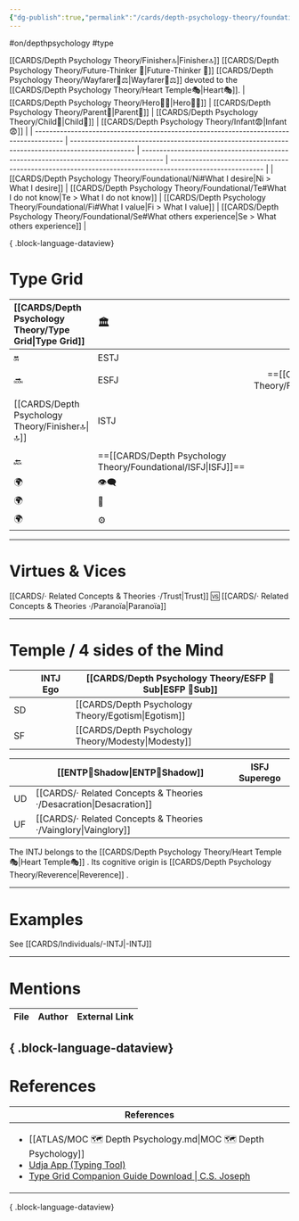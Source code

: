 ```yaml
---
{"dg-publish":true,"permalink":"/cards/depth-psychology-theory/foundational/intj/","created":"2023-01-05T15:33:06.152+01:00","updated":"2023-05-03T19:15:29.694+02:00"}
---
```


#on/depthpsychology  #type 

[[CARDS/Depth Psychology Theory/Finisher🔝\|Finisher🔝]] [[CARDS/Depth Psychology Theory/Future-Thinker 🔮\|Future-Thinker 🔮]] [[CARDS/Depth Psychology Theory/Wayfarer🌠⚖️\|Wayfarer🌠⚖️]] devoted to the [[CARDS/Depth Psychology Theory/Heart Temple🎭\|Heart🎭]]. 
| [[CARDS/Depth Psychology Theory/Hero🦸‍♂️\|Hero🦸‍♂️]]                                                                          | [[CARDS/Depth Psychology Theory/Parent🤨\|Parent🤨]]                                                                                     | [[CARDS/Depth Psychology Theory/Child👼\|Child👼]]                                                                          | [[CARDS/Depth Psychology Theory/Infant😨\|Infant😨]]                                                                                             |
| -------------------------------------------------------------------------------------- | ------------------------------------------------------------------------------------------------ | ------------------------------------------------------------------------------------ | -------------------------------------------------------------------------------------------------------- |
| [[CARDS/Depth Psychology Theory/Foundational/Ni#What I desire\|Ni > What I desire]] | [[CARDS/Depth Psychology Theory/Foundational/Te#What I do not know\|Te > What I do not know]] | [[CARDS/Depth Psychology Theory/Foundational/Fi#What I value\|Fi > What I value]] | [[CARDS/Depth Psychology Theory/Foundational/Se#What others experience\|Se > What others experience]] |

{ .block-language-dataview}
# Type Grid 
| [[CARDS/Depth Psychology Theory/Type Grid\|Type Grid]]         | <font size="4"> 🏛️</font> | <font size="4"> 🧰</font> | <font size="4"> [[CARDS/Depth Psychology Theory/Future-Thinker 🔮\|🔮]]</font> | <font size="4"> 🦄</font> | 💬 |💬| 💬 |
|:--------------------- |:------------------------- |:-------------------------:|:------------------------------------------------ |:------------------------- |:--------------------------- |:--------------------------- |:--------------------------- |
| 🔛                    | ESTJ                      |           ESTP            | ENTJ                                             | ENFJ                      | ➡️                          | 👋                          | 🏆                          |
| 🔜                    | ESFJ                      |       ==[[CARDS/Depth Psychology Theory/Foundational/ESFP\|ESFP]]==        | ==[[CARDS/Depth Psychology Theory/Foundational/ENTP\|ENTP]]==                                     | ENFP                      | ↪️                          | 👋                          | 🏃‍♂️                       |
| [[CARDS/Depth Psychology Theory/Finisher🔝\|🔝]]    | ISTJ                      |           ISTP            | ==[[CARDS/Depth Psychology Theory/Foundational/INTJ\|INTJ]]==                                     | INFJ                      | [[CARDS/Depth Psychology Theory/Direct➡️\|➡️]]            | [[CARDS/Depth Psychology Theory/Responding🧘‍♂️\|🧘‍♂️]]  | [[CARDS/Depth Psychology Theory/Progression🏃\|🚧]]       |
| 🔙                    | ==[[CARDS/Depth Psychology Theory/Foundational/ISFJ\|ISFJ]]==              |           ISFP            | INTP                                             | INFP                      | ↪️                          | 🧘‍♂️                       | 🏆                          |
|🌍 | 👁️‍🗨️                     |           👁️‍🗨️           | 🧲                                               | 🧲                        |                             |                             |                             |
| 🌍 | 🐜                        |            🦊             | 🦊                                               | 🐜                        |                             |                             |                             |
|🌍| ⚙️                        |            👀             | ⚙️                                               | 👀                        |                             |                             |                             |

---
# Virtues & Vices
[[CARDS/· Related Concepts & Theories ·/Trust\|Trust]] 🆚 [[CARDS/· Related Concepts & Theories ·/Paranoïa\|Paranoïa]] 

---
# Temple / 4 sides of the Mind
|  | INTJ Ego          | [[CARDS/Depth Psychology Theory/ESFP 🤸Sub\|ESFP 🤸Sub]] |
| ------------ | ----------------- | ----------------- |
| SD           |                   | [[CARDS/Depth Psychology Theory/Egotism\|Egotism]]     |
| SF           |                   | [[CARDS/Depth Psychology Theory/Modesty\|Modesty]]    |

|     | [[ENTP👤Shadow\|ENTP👤Shadow]] | ISFJ Superego |
| --- | ---------------- | ------------- |
| UD  | [[CARDS/· Related Concepts & Theories ·/Desacration\|Desacration]]  |               |
| UF  | [[CARDS/· Related Concepts & Theories ·/Vainglory\|Vainglory]]    |               |

The INTJ belongs to the [[CARDS/Depth Psychology Theory/Heart Temple🎭\|Heart Temple🎭]] .
Its cognitive origin is [[CARDS/Depth Psychology Theory/Reverence\|Reverence]] .

---
# Examples 
See [[CARDS/Individuals/-INTJ\|-INTJ]] 

---
# Mentions
| File | Author | External Link |
| ---- | ------ | ------------- |

{ .block-language-dataview}
---
# References
| References                                                                                                                                                                                                                                                           |
| -------------------------------------------------------------------------------------------------------------------------------------------------------------------------------------------------------------------------------------------------------------------- |
| <ul><li>[[ATLAS/MOC 🗺️ Depth Psychology.md\\|MOC 🗺️ Depth Psychology]]</li><li>[Udja App (Typing Tool)](https://www.udja.app/#/)</li><li>[Type Grid Companion Guide Download \\| C.S. Joseph](https://csjoseph.life/type-grid-companion-guide-download/)</li></ul> |

{ .block-language-dataview}






